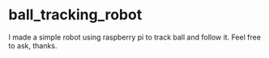 # ball_tracking_robot
I made a simple robot using raspberry pi to track ball and follow it. Feel free to ask, thanks.

